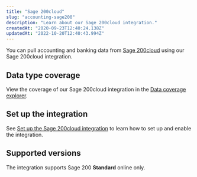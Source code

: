 ```yaml
---
title: "Sage 200cloud"
slug: "accounting-sage200"
description: "Learn about our Sage 200cloud integration."
createdAt: "2020-09-23T12:40:24.138Z"
updatedAt: "2022-10-20T12:40:43.994Z"
---
```


You can pull accounting and banking data from <a className="external" href="https://www.sage.com/en-gb/products/sage-200/" target="_blank">Sage 200cloud</a> using our Sage 200cloud integration.

## Data type coverage

View the coverage of our Sage 200cloud integration in the <a className="external" href="https://knowledge.codat.io/supported-features/accounting?view=tab-by-integration&integrationKey=jcrp" target="_blank">Data coverage explorer</a>.

## Set up the integration

See [Set up the Sage 200cloud integration](/integrations/accounting/sage200/sage200-setup) to learn how to set up and enable the integration.

## Supported versions

The integration supports Sage 200 **Standard** online only.
